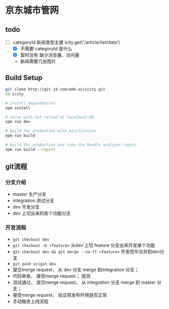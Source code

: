 # 京东城市管网

## todo
- [ ] categoryId 新闻类型主键 icity.get('/article/list/data')
  - [x] 不需要 categoryId 是什么
  - [x] 暂时没有 缺少浏览量、访问量
  - 新闻需要几张图片

## Build Setup

``` bash
git clone http://git.jd.com/web-uc/icity.git
cd icity

# install dependencies
npm install

# serve with hot reload at localhost:80
npm run dev

# build for production with minification
npm run build

# build for production and view the bundle analyzer report
npm run build --report
```

## git流程
### 分支介绍
- master 生产分支
- integration 测试分支
- dev 开发分支
- <feature> dev 上切出来的各个功能分支

### 开发流程
- `git checkout dev`
- `git checkout -b <feature>` 从dev 上切 feature 分支出来开发某个功能
- `git checkout dev && git merge --no-ff <feature>` 开发完毕合并到dev分支
- `git push origin dev`
- 提交merge request， 从 dev 分支 merge 到integration 分支；
- 代码审查， 接受merge request； 提测
- 测试通过， 提交merge request， 从 integration 分支 merge 到 master 分支；
- 接受merge request， 验证预发布环境是否正常
- 手动触发上线流程
